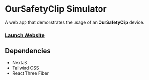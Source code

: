 # OurSafetyClip Simulator

A web app that demonstrates the usage of an **OurSafetyClip** device.

### [Launch Website](oursafetyclip-simulator.vercel.app)

## Dependencies
- NextJS
- Tailwind CSS
- React Three Fiber
